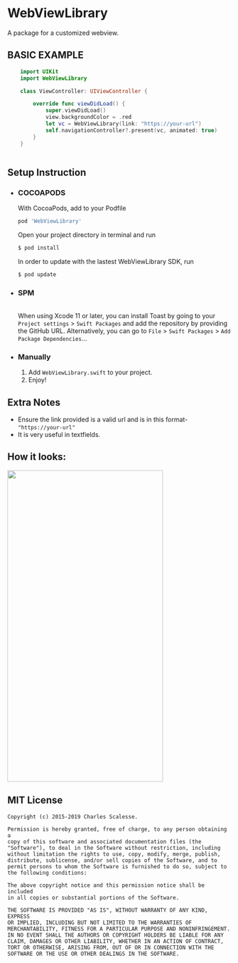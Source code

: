 WebViewLibrary
=============
A package for a customized webview.

BASIC EXAMPLE
---------
``` Swift
    import UIKit
    import WebViewLibrary

    class ViewController: UIViewController {

        override func viewDidLoad() {
            super.viewDidLoad()
            view.backgroundColor = .red
            let vc = WebViewLibrary(link: "https://your-url")
            self.navigationController?.present(vc, animated: true)
        }
    }
    
```
Setup Instruction
---------
- ### COCOAPODS
    With CocoaPods, add to your Podfile

    ```sh
    pod 'WebViewLibrary'
    ```
    Open your project directory in terminal and run
    ```sh
    $ pod install
    ```

    In order to update with the lastest WebViewLibrary SDK, run
    ```sh
    $ pod update
    ```
 
- ### SPM
    <br>When using Xcode 11 or later, you can install Toast by going to your `Project settings` > `Swift Packages` and add the repository by providing the      GitHub URL. Alternatively, you can go to `File` > `Swift Packages` > `Add Package Dependencies`...
    
- ### Manually
    1. Add `WebViewLibrary.swift` to your project.
    2. Enjoy!

Extra Notes
---------
- Ensure the link provided is a valid url and is in this format- `"https://your-url"`
- It is very useful in textfields.

How it looks: 
---------
<div>
  <img src="https://user-images.githubusercontent.com/58847828/221267986-5f9a6cf4-2bdf-4f83-b23e-0fb90a644136.png" width="350" height="700" />
</div>

MIT License
---------
    Copyright (c) 2015-2019 Charles Scalesse.

    Permission is hereby granted, free of charge, to any person obtaining a
    copy of this software and associated documentation files (the
    "Software"), to deal in the Software without restriction, including
    without limitation the rights to use, copy, modify, merge, publish,
    distribute, sublicense, and/or sell copies of the Software, and to
    permit persons to whom the Software is furnished to do so, subject to
    the following conditions:

    The above copyright notice and this permission notice shall be included
    in all copies or substantial portions of the Software.

    THE SOFTWARE IS PROVIDED "AS IS", WITHOUT WARRANTY OF ANY KIND, EXPRESS
    OR IMPLIED, INCLUDING BUT NOT LIMITED TO THE WARRANTIES OF
    MERCHANTABILITY, FITNESS FOR A PARTICULAR PURPOSE AND NONINFRINGEMENT.
    IN NO EVENT SHALL THE AUTHORS OR COPYRIGHT HOLDERS BE LIABLE FOR ANY
    CLAIM, DAMAGES OR OTHER LIABILITY, WHETHER IN AN ACTION OF CONTRACT,
    TORT OR OTHERWISE, ARISING FROM, OUT OF OR IN CONNECTION WITH THE
    SOFTWARE OR THE USE OR OTHER DEALINGS IN THE SOFTWARE.

